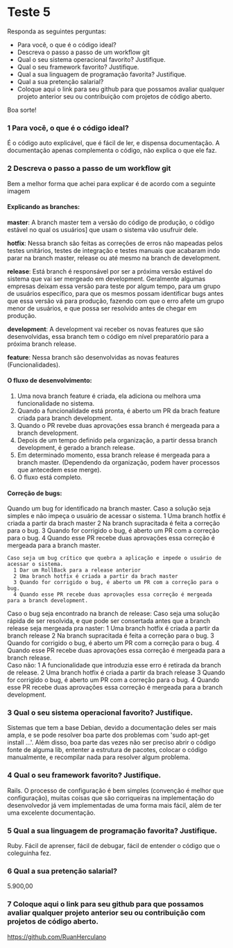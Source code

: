 # Teste 5

Responda as seguintes perguntas:

+ Para você, o que é o código ideal?
+ Descreva o passo a passo de um workflow git
+ Qual o seu sistema operacional favorito? Justifique.
+ Qual o seu framework favorito? Justifique.
+ Qual a sua linguagem de programação favorita? Justifique.
+ Qual a sua pretenção salarial?
+ Coloque aqui o link para seu github para que possamos avaliar qualquer projeto anterior seu ou contribuição com projetos de código aberto.

Boa sorte!


### 1 Para você, o que é o código ideal?

É o código auto explicável, que é fácil de ler, e dispensa documentação.
A documentação apenas complementa o código, não explica o que ele faz.

### 2 Descreva o passo a passo de um workflow git
  Bem a melhor forma que achei para explicar é de acordo com a seguinte imagem

  #### Explicando as branches:

  **master**: A branch master tem a versão do código de produção, o código estável no qual os usuários]
  que usam o sistema vão usufruir dele.

  **hotfix**: Nessa branch são feitas as correções de erros não mapeadas pelos testes unitários,
  testes de integração e testes manuais que acabaram indo parar na branch master,
  release ou até mesmo na branch de development.

  **release**: Está branch é responsável por ser a próxima versão estável do sistema
  que vai ser mergeado em development. Geralmente algumas empresas deixam essa versão para teste por algum tempo,
  para um grupo de usuários específico, para que os mesmos possam identificar bugs antes que essa
  versão vá para produção, fazendo com que o erro afete um grupo menor de usuários,
  e que possa ser resolvido antes de chegar em produção.

  **development**: A development vai receber os novas features que são desenvolvidas, essa branch tem o código
  em nível preparatório para a próxima branch release.

  **feature**: Nessa branch são desenvolvidas as novas features (Funcionalidades).

  #### O fluxo de desenvolvimento:
  
  1. Uma nova branch feature é criada, ela adiciona ou melhora uma funcionalidade no sistema.
  2. Quando a funcionalidade está pronta, é aberto um PR da brach feature criada para branch development.
  3. Quando o PR revebe duas aprovações essa branch é mergeada para a branch development.
  4. Depois de um tempo definido pela organização, a partir dessa branch development,
  é gerado a branch release.
  5. Em determinado momento, essa branch release é mergeada para a branch master.
  (Dependendo da organização, podem haver processos que antecedem esse merge).
  6. O fluxo está completo.
  
  #### Correção de bugs:
  
  Quando um bug for identificado na branch master.
    Caso a solução seja simples e não impeça o usuário de acessar o sistema.
      1 Uma branch hotfix é criada a partir da brach master
      2 Na branch supracitada é feita a correção para o bug.
      3 Quando for corrigido o bug, é aberto um PR com a correção para o bug.
      4 Quando esse PR recebe duas aprovações essa correção é mergeada para a branch master.

    Caso seja um bug crítico que quebra a aplicação e impede o usuário de acessar o sistema.
      1 Dar um RollBack para a release anterior
      2 Uma branch hotfix é criada a partir da brach master
      3 Quando for corrigido o bug, é aberto um PR com a correção para o bug.
      4 Quando esse PR recebe duas aprovações essa correção é mergeada para a branch development.

  Caso o bug seja encontrado na branch de release:
    Caso seja uma solução rápida de ser resolvida, e que pode ser consertada antes que a branch release seja mergeada pra naster:
      1 Uma branch hotfix é criada a partir da branch release
      2 Na branch supracitada é feita a correção para o bug.
      3 Quando for corrigido o bug, é aberto um PR com a correção para o bug.
      4 Quando esse PR recebe duas aprovações essa correção é mergeada para a branch release.	
    Caso não:
      1 A funcionalidade que introduzia esse erro é retirada da branch de release.
      2 Uma branch hotfix é criada a partir da brach release
      3 Quando for corrigido o bug, é aberto um PR com a correção para o bug.
      4 Quando esse PR recebe duas aprovações essa correção é mergeada para a branch development.

### 3 Qual o seu sistema operacional favorito? Justifique.
Sistemas que tem a base Debian, devido a documentação deles ser mais ampla,
e se pode resolver boa parte dos problemas com 'sudo apt-get install ...'. Além disso,
boa parte das vezes não ser preciso abrir o código fonte de alguma lib,
ententer a estrutura de pacotes, colocar o código manualmente,
e recompilar nada para resolver algum problema.

### 4 Qual o seu framework favorito? Justifique.
Rails. O processo de configuração é bem simples (convenção é melhor que configuração), muitas coisas que são corriqueiras
na implementação do desenvolvedor já vem implementadas de uma forma mais fácil, além de ter uma excelente documentação.

### 5 Qual a sua linguagem de programação favorita? Justifique.
Ruby. Fácil de aprenser, fácil de debugar, fácil de entender o código que o coleguinha fez.

### 6 Qual a sua pretenção salarial?
5.900,00

### 7 Coloque aqui o link para seu github para que possamos avaliar qualquer projeto anterior seu ou contribuição com projetos de código aberto.
	
https://github.com/RuanHerculano
